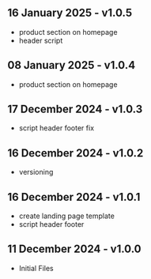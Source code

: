 ## 16 January 2025 - v1.0.5 ##
* product section on homepage
* header script

## 08 January 2025 - v1.0.4 ##
* product section on homepage

## 17 December 2024 - v1.0.3 ##
* script header footer fix

## 16 December 2024 - v1.0.2 ##
* versioning

## 16 December 2024 - v1.0.1 ##
* create landing page template
* script header footer

## 11 December 2024 - v1.0.0 ##

* Initial Files
